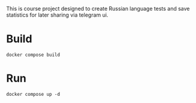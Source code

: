 This is course project designed to create Russian language tests and save statistics for later sharing via telegram ui.

# Build

`docker compose build`

# Run

`docker compose up -d`
